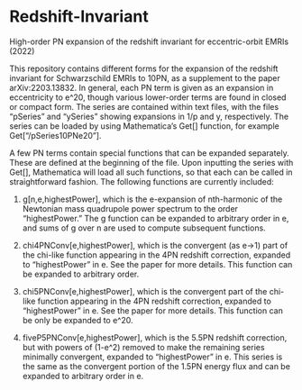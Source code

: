 # Redshift-Invariant
High-order PN expansion of the redshift invariant for eccentric-orbit EMRIs (2022)

This repository contains different forms for the expansion of the redshift invariant for Schwarzschild EMRIs to 10PN, as a supplement to the paper arXiv:2203.13832.  In general, each PN term is given as an expansion in eccentricity to e^20, though various lower-order terms are found in closed or compact form.  The series are contained within text files, with the files “pSeries” and “ySeries” showing expansions in 1/p and y, respectively.  The series can be loaded by using Mathematica’s Get[] function, for example Get[“<file-path>/pSeries10PNe20”].

A few PN terms contain special functions that can be expanded separately.  These are defined at the beginning of the file.  Upon inputting the series with Get[], Mathematica will load all such functions, so that each can be called in straightforward fashion.  The following functions are currently included: 

1) g[n,e,highestPower], which is the e-expansion of nth-harmonic of the Newtonian mass quadrupole power spectrum to the order “highestPower.”  The g function can be expanded to arbitrary order in e, and sums of g over n are used to compute subsequent functions.

2) chi4PNConv[e,highestPower], which is the convergent (as e->1) part of the chi-like function appearing in the 4PN redshift correction, expanded to “highestPower” in e.  See the paper for more details.  This function can be expanded to arbitrary order. 

3) chi5PNConv[e,highestPower], which is the convergent part of the chi-like function appearing in the 4PN redshift correction, expanded to “highestPower” in e.  See the paper for more details.  This function can be only be expanded to e^20.

4) fiveP5PNConv[e,highestPower], which is the 5.5PN redshift correction, but with powers of (1-e^2) removed to make the remaining series minimally convergent, expanded to “highestPower” in e.  This series is the same as the convergent portion of the 1.5PN energy flux and can be expanded to arbitrary order in e.



